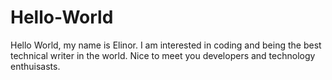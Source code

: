 # Hello-World
Hello World, my name is Elinor. I am interested in coding and being the best technical writer in the world. Nice to meet you developers and technology enthuisasts. 
